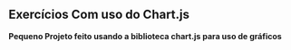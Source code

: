 <h2>Exercícios Com uso do Chart.js</h2>
<p><b>Pequeno Projeto feito usando a biblioteca chart.js para uso de gráficos</b></p>
